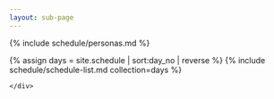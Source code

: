 ```yaml
---
layout: sub-page
---
```


<section id="schedule" class="main-content text-center">
	<div class="container">
		
{% include schedule/personas.md %}

{% assign days = site.schedule | sort:day_no | reverse  %}
{% include schedule/schedule-list.md collection=days %}

	</div>
</section>
